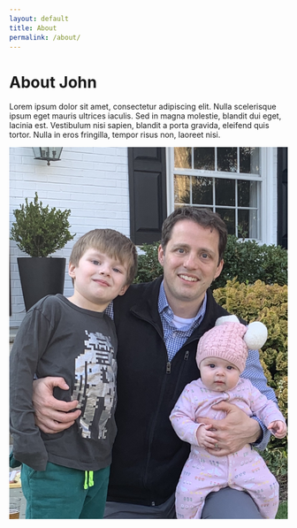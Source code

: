```yaml
---
layout: default
title: About
permalink: /about/
---
```


# About John

Lorem ipsum dolor sit amet, consectetur adipiscing elit. Nulla scelerisque ipsum eget mauris ultrices iaculis. Sed in magna molestie, blandit dui eget, lacinia est. Vestibulum nisi sapien, blandit a porta gravida, eleifend quis tortor. Nulla in eros fringilla, tempor risus non, laoreet nisi.

![John's picture](/assets/images/family.jpg "John's picture")



